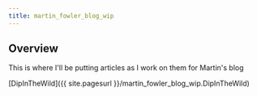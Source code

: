 ```yaml
---
title: martin_fowler_blog_wip
---
```


## Overview
This is where I'll be putting articles as I work on them for Martin's blog

[DipInTheWild]({{ site.pagesurl }}/martin_fowler_blog_wip.DipInTheWild)